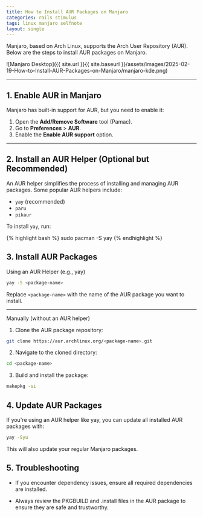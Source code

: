 ```yaml
---
title: How to Install AUR Packages on Manjaro
categories: rails stimulus
tags: linux manjaro selfnote
layout: single
---
```

Manjaro, based on Arch Linux, supports the Arch User Repository (AUR). Below are the steps to install AUR packages on Manjaro.

![Manjaro Desktop]({{ site.url }}{{ site.baseurl }}/assets/images/2025-02-19-How-to-Install-AUR-Packages-on-Manjaro/manjaro-kde.png)

---

## 1. Enable AUR in Manjaro

Manjaro has built-in support for AUR, but you need to enable it:

1. Open the **Add/Remove Software** tool (Pamac).
2. Go to **Preferences** > **AUR**.
3. Enable the **Enable AUR support** option.

---

## 2. Install an AUR Helper (Optional but Recommended)

An AUR helper simplifies the process of installing and managing AUR packages. Some popular AUR helpers include:

- `yay` (recommended)
- `paru`
- `pikaur`

To install `yay`, run:

{% highlight bash %}
sudo pacman -S yay
{% endhighlight %}


## 3. Install AUR Packages

Using an AUR Helper (e.g., yay)

```bash
yay -S <package-name>
```

Replace `<package-name>` with the name of the AUR package you want to install.

---

Manually (without an AUR helper)

1. Clone the AUR package repository:

```bash
git clone https://aur.archlinux.org/<package-name>.git
```

2. Navigate to the cloned directory:

```bash
cd <package-name>
```

3. Build and install the package:

```bash
makepkg -si
```


## 4. Update AUR Packages

If you're using an AUR helper like yay, you can update all installed AUR packages with:
```bash
yay -Syu
```
This will also update your regular Manjaro packages.

## 5. Troubleshooting

- If you encounter dependency issues, ensure all required dependencies are installed.

- Always review the PKGBUILD and .install files in the AUR package to ensure they are safe and trustworthy.